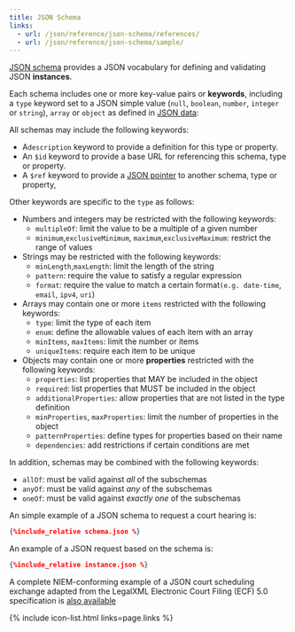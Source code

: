 ```yaml
---
title: JSON Schema
links:
  - url: /json/reference/json-schema/references/
  - url: /json/reference/json-schema/sample/
---
```

[JSON schema](https://json-schema.org) provides  a JSON vocabulary for defining and validating
JSON **instances**.

Each schema includes one or more key-value pairs or **keywords**, including
a `type` keyword set to a JSON simple value (`null`, `boolean`, `number`, `integer` or `string`),
`array` or `object` as defined in [JSON data](../../faq/data):

All schemas may include the following keywords:
* A`description` keyword to provide a definition for this type or property.
* An `$id` keyword to provide a base URL for referencing this schema, type or property.
* A `$ref` keyword to provide a [JSON pointer](./references) to another schema, type or property,

Other keywords are specific to the `type` as follows:
* Numbers and integers may be restricted with the following keywords:
	* `multipleOf`: limit the value to be a multiple of a given number
	* `minimum`,`exclusiveMinimum`, `maximum`,`exclusiveMaximum`: restrict the range of values
* Strings may be restricted with the following keywords:
	* `minLength`,`maxLength`: limit the length of the string
	* `pattern`: require the value to satisfy a regular expression
	* `format`: require the value to match a certain format`(e.g. date-time`, `email`, `ipv4`, `uri`)
* Arrays may contain one or more `items` restricted with the following keywords:
	* `type`: limit the type of each item
	* `enum`: define the allowable values of each item with an array
	* `minItems`, `maxItems`: limit the number or items
	* `uniqueItems`: require each item to be unique
* Objects may contain one or more **properties** restricted with the following keywords:
	* `properties`: list properties that MAY be included in the object
	* `required`: list properties that MUST be included in the object
	* `additionalProperties`: allow  properties that are not listed in the type definition
	* `minProperties`, `maxProperties`: limit the number of properties in the object
	* `patternProperties`: define types for properties based on their name
	* `dependencies`: add restrictions if certain conditions are met

In addition, schemas may be combined with the following keywords:
* `allOf`:  must be valid against *all* of the subschemas
* `anyOf`: must be valid against *any* of the subschemas
* `oneOf`: must be valid against *exactly one* of the subschemas

An simple example of a JSON schema to request a court hearing is:

```json
{%include_relative schema.json %}
```

An example of a JSON request based on the schema is:

```json
{%include_relative instance.json %}
```
A complete NIEM-conforming example of a JSON court scheduling exchange adapted from the LegalXML Electronic Court Filing (ECF) 5.0 specification is [also available](./sample)

{% include icon-list.html links=page.links %}
